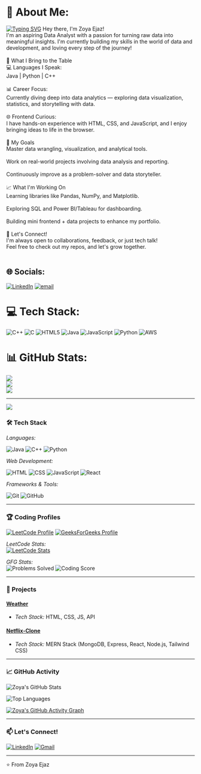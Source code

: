 # 💫 About Me:
[![Typing SVG](https://readme-typing-svg.herokuapp.com?font=Fira+Code&pause=1000&color=54A6FF&width=435&lines=Problem+Solver;DSA+Enthusiast;Full+Stack+Developer;Open+Source+Contributor)](https://git.io/typing-svg)
Hey there, I'm Zoya Ejaz!<br>I'm an aspiring Data Analyst with a passion for turning raw data into meaningful insights. I'm currently building my skills in the world of data and development, and loving every step of the journey!<br><br>🚀 What I Bring to the Table<br>💻 Languages I Speak:<br>Java | Python | C++<br><br>📊 Career Focus:<br>Currently diving deep into data analytics — exploring data visualization, statistics, and storytelling with data.<br><br>🌐 Frontend Curious:<br>I have hands-on experience with HTML, CSS, and JavaScript, and I enjoy bringing ideas to life in the browser.<br><br>🎯 My Goals<br>Master data wrangling, visualization, and analytical tools.<br><br>Work on real-world projects involving data analysis and reporting.<br><br>Continuously improve as a problem-solver and data storyteller.<br><br>📈 What I'm Working On<br>Learning libraries like Pandas, NumPy, and Matplotlib.<br><br>Exploring SQL and Power BI/Tableau for dashboarding.<br><br>Building mini frontend + data projects to enhance my portfolio.<br><br>🤝 Let's Connect!<br>I'm always open to collaborations, feedback, or just tech talk!<br>Feel free to check out my repos, and let's grow together.<br><br>


## 🌐 Socials:
[![LinkedIn](https://img.shields.io/badge/LinkedIn-%230077B5.svg?logo=linkedin&logoColor=white)](https://linkedin.com/in/https://www.linkedin.com/in/zoya1509/) [![email](https://img.shields.io/badge/Email-D14836?logo=gmail&logoColor=white)](mailto:zejaz6806@gmail.com) 

# 💻 Tech Stack:
![C++](https://img.shields.io/badge/c++-%2300599C.svg?style=for-the-badge&logo=c%2B%2B&logoColor=white) ![C](https://img.shields.io/badge/c-%2300599C.svg?style=for-the-badge&logo=c&logoColor=white) ![HTML5](https://img.shields.io/badge/html5-%23E34F26.svg?style=for-the-badge&logo=html5&logoColor=white) ![Java](https://img.shields.io/badge/java-%23ED8B00.svg?style=for-the-badge&logo=openjdk&logoColor=white) ![JavaScript](https://img.shields.io/badge/javascript-%23323330.svg?style=for-the-badge&logo=javascript&logoColor=%23F7DF1E) ![Python](https://img.shields.io/badge/python-3670A0?style=for-the-badge&logo=python&logoColor=ffdd54) ![AWS](https://img.shields.io/badge/AWS-%23FF9900.svg?style=for-the-badge&logo=amazon-aws&logoColor=white)
# 📊 GitHub Stats:
![](https://github-readme-stats.vercel.app/api?username=zoyaejaz&theme=dark&hide_border=false&include_all_commits=false&count_private=false)<br/>
![](https://nirzak-streak-stats.vercel.app/?user=zoyaejaz&theme=dark&hide_border=false)<br/>
![](https://github-readme-stats.vercel.app/api/top-langs/?username=zoyaejaz&theme=dark&hide_border=false&include_all_commits=false&count_private=false&layout=compact)

---
[![](https://visitcount.itsvg.in/api?id=zoyaejaz&icon=0&color=0)](https://visitcount.itsvg.in)

<!-- Proudly created with GPRM ( https://gprm.itsvg.in ) -->





### 🛠 Tech Stack

*Languages:*

![Java](https://img.shields.io/badge/-Java-007396?style=flat-square&logo=java&logoColor=white)
![C++](https://img.shields.io/badge/-C++-00599C?style=flat-square&logo=c%2B%2B&logoColor=white)
![Python](https://img.shields.io/badge/-Python-3776AB?style=flat-square&logo=python&logoColor=white)

*Web Development:*

![HTML](https://img.shields.io/badge/-HTML5-E34F26?style=flat-square&logo=html5&logoColor=white)
![CSS](https://img.shields.io/badge/-CSS3-1572B6?style=flat-square&logo=css3&logoColor=white)
![JavaScript](https://img.shields.io/badge/-JavaScript-F7DF1E?style=flat-square&logo=javascript&logoColor=black)
![React](https://img.shields.io/badge/-React-61DAFB?style=flat-square&logo=react&logoColor=black)

*Frameworks & Tools:*

![Git](https://img.shields.io/badge/-Git-F05032?style=flat-square&logo=git&logoColor=white)
![GitHub](https://img.shields.io/badge/-GitHub-181717?style=flat-square&logo=github&logoColor=white)

---

### 🏆 Coding Profiles

[![LeetCode Profile](https://img.shields.io/badge/-LeetCode-FFA116?style=flat-square&logo=leetcode&logoColor=black)](https://leetcode.com/u/zoyaejaz/)
[![GeeksForGeeks Profile](https://img.shields.io/badge/-GeeksForGeeks-2F8D46?style=flat-square&logo=geeksforgeeks&logoColor=white)](https://www.geeksforgeeks.org/user/zejaz4fye/)

*LeetCode Stats:*  
[![LeetCode Stats](https://leetcard.jacoblin.cool/zoyaejaz?theme=dark&font=ABeeZee&border=0&radius=20)](https://leetcode.com/zoyaejaz/)

*GFG Stats:*  
![Problems Solved](https://img.shields.io/badge/Solved-300%2B%20Problems-brightgreen?style=flat-square)
![Coding Score](https://img.shields.io/badge/Coding%20Score-500%2B-blue?style=flat-square)

---

### 🚀 Projects

#### [Weather](https://github.com/Zoyaejaz/weather)
- *Tech Stack:* HTML, CSS, JS, API

#### [Netflix-Clone](https://github.com/Zoyaejaz/netflix-clone)
- *Tech Stack:* MERN Stack (MongoDB, Express, React, Node.js, Tailwind CSS)
  
---

### 📈 GitHub Activity

![Zoya's GitHub Stats](https://github-readme-stats.vercel.app/api?username=Zoyaejaz&show_icons=true&theme=radical&hide_border=true&include_all_commits=true)

![Top Languages](https://github-readme-stats.vercel.app/api/top-langs/?username=Zoyaejaz&layout=compact&theme=radical&hide_border=true)

[![Zoya's GitHub Activity Graph](https://github-readme-activity-graph.vercel.app/graph?username=Zoyaejaz&theme=react-dark&hide_border=true)](https://github.com/ashutosh00710/github-readme-activity-graph)

---

### 📫 Let's Connect!

[![LinkedIn](https://img.shields.io/badge/-LinkedIn-0A66C2?style=flat-square&logo=linkedin&logoColor=white)](www.linkedin.com/in/zoya1509)
[![Gmail](https://img.shields.io/badge/-Email-D14836?style=flat-square&logo=gmail&logoColor=white)](mailto:zejaz6806@gmail.com)

---


⭐ From Zoya Ejaz
